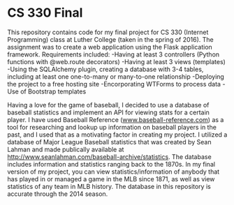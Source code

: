 # CS 330 Final
This repository contains code for my final project for CS 330 (Internet Programming) class at Luther College (taken in the spring of 2016). The assignment was to create a web application using the Flask application framework. Requirements included:
  -Having at least 3 controllers (Python functions with @web.route decorators)
  -Having at least 3 views (templates)
  -Using the SQLAlchemy plugin, creating a database with 3-4 tables, including at least one one-to-many or many-to-one relationship
  -Deploying the project to a free hosting site
  -Encorporating WTForms to process data
  -Use of Bootstrap templates
  
Having a love for the game of baseball, I decided to use a database of baseball statistics and implement an API for viewing stats for a certain player. I have used Baseball Reference (www.baseball-reference.com) as a tool for researching and lookup up information on baseball players in the past, and I used that as a motivating factor in creating my project. I utilized a database of Major League Baseball statistics that was created by Sean Lahman and made publically available at http://www.seanlahman.com/baseball-archive/statistics. The database includes information and statistics ranging back to the 1870s. In my final version of my project, you can view statistics/information of anybody that has played in or managed a game in the MLB since 1871, as well as view statistics of any team in MLB history. The database in this repository is accurate through the 2014 season.
